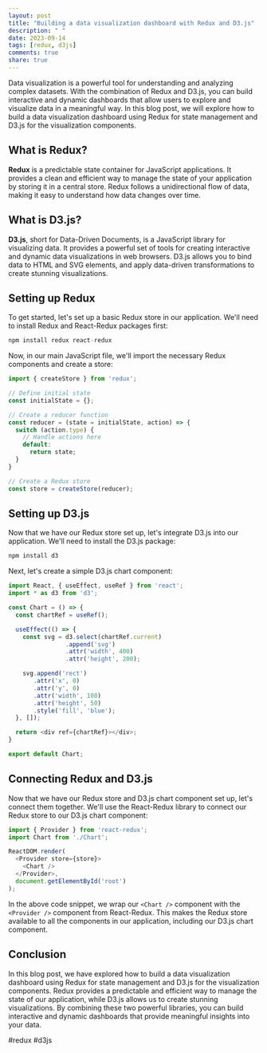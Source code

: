 ```yaml
---
layout: post
title: "Building a data visualization dashboard with Redux and D3.js"
description: " "
date: 2023-09-14
tags: [redux, d3js]
comments: true
share: true
---
```


Data visualization is a powerful tool for understanding and analyzing complex datasets. With the combination of Redux and D3.js, you can build interactive and dynamic dashboards that allow users to explore and visualize data in a meaningful way. In this blog post, we will explore how to build a data visualization dashboard using Redux for state management and D3.js for the visualization components.

## What is Redux?

**Redux** is a predictable state container for JavaScript applications. It provides a clean and efficient way to manage the state of your application by storing it in a central store. Redux follows a unidirectional flow of data, making it easy to understand how data changes over time.

## What is D3.js?

**D3.js**, short for Data-Driven Documents, is a JavaScript library for visualizing data. It provides a powerful set of tools for creating interactive and dynamic data visualizations in web browsers. D3.js allows you to bind data to HTML and SVG elements, and apply data-driven transformations to create stunning visualizations.

## Setting up Redux

To get started, let's set up a basic Redux store in our application. We'll need to install Redux and React-Redux packages first:

```javascript
npm install redux react-redux
```

Now, in our main JavaScript file, we'll import the necessary Redux components and create a store:

```javascript
import { createStore } from 'redux';

// Define initial state
const initialState = {};

// Create a reducer function
const reducer = (state = initialState, action) => {
  switch (action.type) {
    // Handle actions here
    default:
      return state;
  }
}

// Create a Redux store
const store = createStore(reducer);

```

## Setting up D3.js

Now that we have our Redux store set up, let's integrate D3.js into our application. We'll need to install the D3.js package:

```javascript
npm install d3
```

Next, let's create a simple D3.js chart component:

```javascript
import React, { useEffect, useRef } from 'react';
import * as d3 from 'd3';

const Chart = () => {
  const chartRef = useRef();

  useEffect(() => {
    const svg = d3.select(chartRef.current)
                .append('svg')
                .attr('width', 400)
                .attr('height', 200);

    svg.append('rect')
       .attr('x', 0)
       .attr('y', 0)
       .attr('width', 100)
       .attr('height', 50)
       .style('fill', 'blue');
  }, []);

  return <div ref={chartRef}></div>;
}

export default Chart;
```

## Connecting Redux and D3.js

Now that we have our Redux store and D3.js chart component set up, let's connect them together. We'll use the React-Redux library to connect our Redux store to our D3.js chart component:

```javascript
import { Provider } from 'react-redux';
import Chart from './Chart';

ReactDOM.render(
  <Provider store={store}>
    <Chart />
  </Provider>,
  document.getElementById('root')
);
```

In the above code snippet, we wrap our `<Chart />` component with the `<Provider />` component from React-Redux. This makes the Redux store available to all the components in our application, including our D3.js chart component.

## Conclusion

In this blog post, we have explored how to build a data visualization dashboard using Redux for state management and D3.js for the visualization components. Redux provides a predictable and efficient way to manage the state of our application, while D3.js allows us to create stunning visualizations. By combining these two powerful libraries, you can build interactive and dynamic dashboards that provide meaningful insights into your data.

#redux #d3js